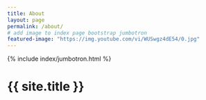 ```yaml
---
title: About
layout: page
permalink: /about/
# add image to index page bootstrap jumbotron
featured-image: "https://img.youtube.com/vi/WUSwgz4dE54/0.jpg"
---
```


{% include index/jumbotron.html %}

# {{ site.title }}
